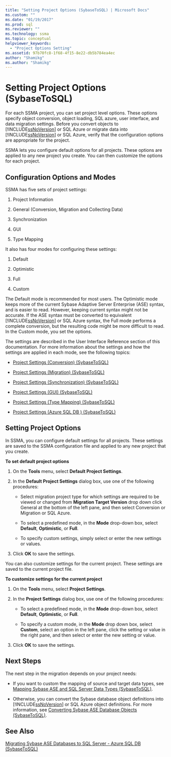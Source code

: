 ```yaml
---
title: "Setting Project Options (SybaseToSQL) | Microsoft Docs"
ms.custom: ""
ms.date: "01/19/2017"
ms.prod: sql
ms.reviewer: ""
ms.technology: ssma
ms.topic: conceptual
helpviewer_keywords: 
  - "Project Options Setting"
ms.assetid: 97b70fc8-1f68-4f15-8e22-db5b784ea4ec
author: "Shamikg"
ms.author: "Shamikg"
---
```

# Setting Project Options (SybaseToSQL)
For each SSMA project, you can set project level options. These options specify object conversion, object loading, SQL azure, user interface, and data migration settings. Before you convert objects to [!INCLUDE[ssNoVersion](../../includes/ssnoversion-md.md)] or SQL Azure or migrate data into [!INCLUDE[ssNoVersion](../../includes/ssnoversion-md.md)] or SQL Azure, verify that the configuration options are appropriate for the project.  
  
SSMA lets you configure default options for all projects. These options are applied to any new project you create. You can then customize the options for each project.  
  
## Configuration Options and Modes  
SSMA has five sets of project settings:  
  
1.  Project Information  
  
2.  General (Conversion, Migration and Collecting Data)  
  
3.  Synchronization  
  
4.  GUI  
  
5.  Type Mapping  
  
It also has four modes for configuring these settings:  
  
1.  Default  
  
2.  Optimistic  
  
3.  Full  
  
4.  Custom  
  
The Default mode is recommended for most users. The Optimistic mode keeps more of the current Sybase Adaptive Server Enterprise (ASE) syntax, and is easier to read. However, keeping current syntax might not be accurate. If the ASE syntax must be converted to equivalent [!INCLUDE[ssNoVersion](../../includes/ssnoversion-md.md)] or SQL Azure syntax, the Full mode performs a complete conversion, but the resulting code might be more difficult to read. In the Custom mode, you set the options.  
  
The settings are described in the User Interface Reference section of this documentation. For more information about the settings and how the settings are applied in each mode, see the following topics:  
  
-   [Project Settings &#40;Conversion&#41; &#40;SybaseToSQL&#41;](../../ssma/sybase/project-settings-conversion-sybasetosql.md)  
  
-   [Project Settings &#40;Migration&#41; &#40;SybaseToSQL&#41;](../../ssma/sybase/project-settings-migration-sybasetosql.md)  
  
-   [Project Settings &#40;Synchronization&#41; &#40;SybaseToSQL&#41;](../../ssma/sybase/project-settings-synchronization-sybasetosql.md)  
  
-   [Project Settings &#40;GUI&#41; &#40;SybaseToSQL&#41;](../../ssma/sybase/project-settings-gui-sybasetosql.md)  
  
-   [Project Settings &#40;Type Mapping&#41; &#40;SybaseToSQL&#41;](../../ssma/sybase/project-settings-type-mapping-sybasetosql.md)  
  
-   [Project Settings &#40;Azure SQL DB &#41; &#40;SybaseToSQL&#41;](../../ssma/sybase/project-settings-azure-sql-db-sybasetosql.md)  
  
## Setting Project Options  
In SSMA, you can configure default settings for all projects. These settings are saved to the SSMA configuration file and applied to any new project that you create.  
  
**To set default project options**  
  
1.  On the **Tools** menu, select **Default Project Settings**.  
  
2.  In the **Default Project Settings** dialog box, use one of the following procedures:  
  
    -   Select migration project type for which settings are required to be viewed or changed from **Migration Target Version** drop down click General at the bottom of the left pane, and then select Conversion or Migration or SQL Azure.  
  
    -   To select a predefined mode, in the **Mode** drop-down box, select **Default**, **Optimistic**, or **Full**.  
  
    -   To specify custom settings, simply select or enter the new settings or values.  
  
3.  Click **OK** to save the settings.  
  
You can also customize settings for the current project. These settings are saved to the current project file.  
  
**To customize settings for the current project**  
  
1.  On the **Tools** menu, select **Project Settings**.  
  
2.  In the **Project Settings** dialog box, use one of the following procedures:  
  
    -   To select a predefined mode, in the **Mode** drop-down box, select **Default**, **Optimistic**, or **Full**.  
  
    -   To specify a custom mode, in the **Mode** drop down box, select **Custom**, select an option in the left pane, click the setting or value in the right pane, and then select or enter the new setting or value.  
  
3.  Click **OK** to save the settings.  
  
## Next Steps  
The next step in the migration depends on your project needs:  
  
-   If you want to custom the mapping of source and target data types, see [Mapping Sybase ASE and SQL Server Data Types &#40;SybaseToSQL&#41;](../../ssma/sybase/mapping-sybase-ase-and-sql-server-data-types-sybasetosql.md).  
  
-   Otherwise, you can convert the Sybase database object definitions into [!INCLUDE[ssNoVersion](../../includes/ssnoversion-md.md)] or SQL Azure object definitions. For more information, see [Converting Sybase ASE Database Objects &#40;SybaseToSQL&#41;](../../ssma/sybase/converting-sybase-ase-database-objects-sybasetosql.md).  
  
## See Also  
[Migrating Sybase ASE Databases to SQL Server - Azure SQL DB &#40;SybaseToSQL&#41;](../../ssma/sybase/migrating-sybase-ase-databases-to-sql-server-azure-sql-db-sybasetosql.md)  
  
